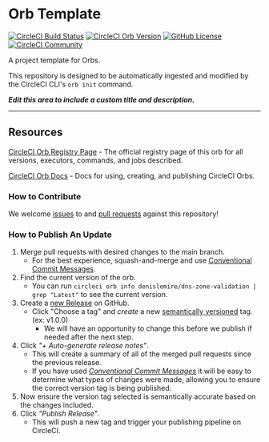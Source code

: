 # Orb Template


[![CircleCI Build Status](https://circleci.com/gh/denislemire/dns-zone-validation-orb.svg?style=shield "CircleCI Build Status")](https://circleci.com/gh/denislemire/dns-zone-validation-orb) [![CircleCI Orb Version](https://badges.circleci.com/orbs/denislemire/dns-zone-validation.svg)](https://circleci.com/orbs/registry/orb/denislemire/dns-zone-validation) [![GitHub License](https://img.shields.io/badge/license-MIT-lightgrey.svg)](https://raw.githubusercontent.com/denislemire/dns-zone-validation-orb/master/LICENSE) [![CircleCI Community](https://img.shields.io/badge/community-CircleCI%20Discuss-343434.svg)](https://discuss.circleci.com/c/ecosystem/orbs)



A project template for Orbs.

This repository is designed to be automatically ingested and modified by the CircleCI CLI's `orb init` command.

_**Edit this area to include a custom title and description.**_

---

## Resources

[CircleCI Orb Registry Page](https://circleci.com/orbs/registry/orb/denislemire/dns-zone-validation) - The official registry page of this orb for all versions, executors, commands, and jobs described.

[CircleCI Orb Docs](https://circleci.com/docs/2.0/orb-intro/#section=configuration) - Docs for using, creating, and publishing CircleCI Orbs.

### How to Contribute

We welcome [issues](https://github.com/denislemire/dns-zone-validation-orb/issues) to and [pull requests](https://github.com/denislemire/dns-zone-validation-orb/pulls) against this repository!

### How to Publish An Update
1. Merge pull requests with desired changes to the main branch.
    - For the best experience, squash-and-merge and use [Conventional Commit Messages](https://conventionalcommits.org/).
2. Find the current version of the orb.
    - You can run `circleci orb info denislemire/dns-zone-validation | grep "Latest"` to see the current version.
3. Create a [new Release](https://github.com/denislemire/dns-zone-validation-orb/releases/new) on GitHub.
    - Click "Choose a tag" and _create_ a new [semantically versioned](http://semver.org/) tag. (ex: v1.0.0)
      - We will have an opportunity to change this before we publish if needed after the next step.
4.  Click _"+ Auto-generate release notes"_.
    - This will create a summary of all of the merged pull requests since the previous release.
    - If you have used _[Conventional Commit Messages](https://conventionalcommits.org/)_ it will be easy to determine what types of changes were made, allowing you to ensure the correct version tag is being published.
5. Now ensure the version tag selected is semantically accurate based on the changes included.
6. Click _"Publish Release"_.
    - This will push a new tag and trigger your publishing pipeline on CircleCI.